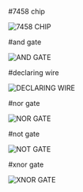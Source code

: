 #7458 chip


![7458 CHIP](https://github.com/user-attachments/assets/bd1f8c89-1b22-47c0-b6c3-100e8eb4b60e)


#and gate


![AND GATE](https://github.com/user-attachments/assets/50fc4643-72f2-4383-9116-d276c5c605e7)


#declaring wire


![DECLARING WIRE](https://github.com/user-attachments/assets/03d954fe-14be-449f-8f73-ade4ad2e36e3)


#nor gate


![NOR GATE](https://github.com/user-attachments/assets/4ee63275-15a2-4510-9ecf-a9f781172db1)



#not gate


![NOT GATE](https://github.com/user-attachments/assets/c3f2fa91-8bd7-4aff-8b2f-e3fe27cf8a48)


#xnor gate


![XNOR GATE](https://github.com/user-attachments/assets/bd14b62b-cd49-4f45-892f-4ccfcecc46a7)







